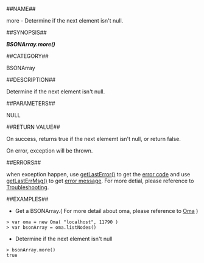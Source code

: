 ##NAME##

more - Determine if the next element isn't null.

##SYNOPSIS##

***BSONArray.more()***

##CATEGORY##

BSONArray

##DESCRIPTION##

Determine if the next element isn't null.

##PARAMETERS##

NULL

##RETURN VALUE##

On success, returns true if the next elememt isn't null, or return false.

On error, exception will be thrown.

##ERRORS##

when exception happen, use [getLastError()](reference/Sequoiadb_command/Global/getLastError.md) to get the [error code](Manual/Sequoiadb_error_code.md)  and use [getLastErrMsg()](reference/Sequoiadb_command/Global/getLastErrMsg.md) to get [error message](reference/Sequoiadb_command/Global/getLastErrMsg.md). For more detial, please reference to [Troubleshooting](troubleshooting/general/general_guide.md).

##EXAMPLES##

* Get a BSONArray.( For more detail about oma, please reference to [Oma](reference/Sequoiadb_command/Oma/Oma.md) )

```lang-javascript
> var oma = new Oma( "localhost", 11790 )
> var bsonArray = oma.listNodes()
```

* Determine if the next element isn't null

```lang-javascript
> bsonArray.more()
true
```
